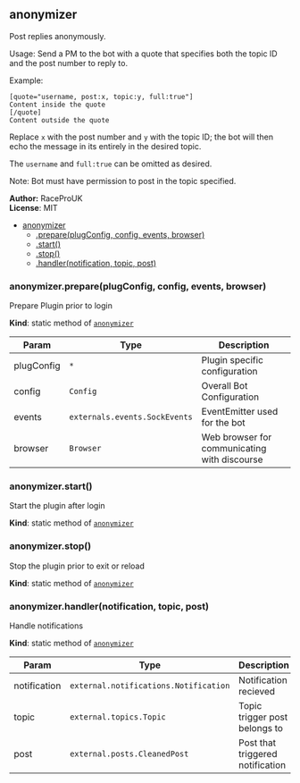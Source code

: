 <a name="module_anonymizer"></a>
## anonymizer
Post replies anonymously.

Usage: Send a PM to the bot with a quote that specifies both the topic ID and the post number to reply to.

Example:
```hljs
[quote="username, post:x, topic:y, full:true"]
Content inside the quote
[/quote]
Content outside the quote
```
Replace `x` with the post number and `y` with the topic ID;
the bot will then echo the message in its entirely in the desired topic.

The `username` and `full:true` can be omitted as desired.

Note: Bot must have permission to post in the topic specified.

**Author:** RaceProUK  
**License**: MIT  

* [anonymizer](#module_anonymizer)
  * [.prepare(plugConfig, config, events, browser)](#module_anonymizer.prepare)
  * [.start()](#module_anonymizer.start)
  * [.stop()](#module_anonymizer.stop)
  * [.handler(notification, topic, post)](#module_anonymizer.handler)

<a name="module_anonymizer.prepare"></a>
### anonymizer.prepare(plugConfig, config, events, browser)
Prepare Plugin prior to login

**Kind**: static method of <code>[anonymizer](#module_anonymizer)</code>  

| Param | Type | Description |
| --- | --- | --- |
| plugConfig | <code>\*</code> | Plugin specific configuration |
| config | <code>Config</code> | Overall Bot Configuration |
| events | <code>externals.events.SockEvents</code> | EventEmitter used for the bot |
| browser | <code>Browser</code> | Web browser for communicating with discourse |

<a name="module_anonymizer.start"></a>
### anonymizer.start()
Start the plugin after login

**Kind**: static method of <code>[anonymizer](#module_anonymizer)</code>  
<a name="module_anonymizer.stop"></a>
### anonymizer.stop()
Stop the plugin prior to exit or reload

**Kind**: static method of <code>[anonymizer](#module_anonymizer)</code>  
<a name="module_anonymizer.handler"></a>
### anonymizer.handler(notification, topic, post)
Handle notifications

**Kind**: static method of <code>[anonymizer](#module_anonymizer)</code>  

| Param | Type | Description |
| --- | --- | --- |
| notification | <code>external.notifications.Notification</code> | Notification recieved |
| topic | <code>external.topics.Topic</code> | Topic trigger post belongs to |
| post | <code>external.posts.CleanedPost</code> | Post that triggered notification |

